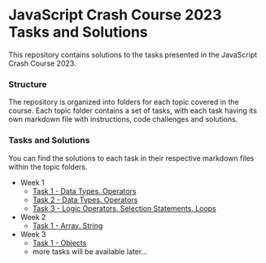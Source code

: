 # JavaScript Crash Course 2023 Tasks and Solutions

This repository contains solutions to the tasks presented in the JavaScript Crash Course 2023.

### Structure

The repository is organized into folders for each topic covered in the course. Each topic folder contains a set of tasks, with each task having its own markdown file with instructions, code challenges and solutions.

### Tasks and Solutions
You can find the solutions to each task in their respective markdown files within the topic folders.

* Week 1
    - [Task 1 - Data Types. Operators](week1/task1/task1.md)
    - [Task 2 - Data Types. Operators](week1/task2/task2.md)
    - [Task 3 - Logic Operators. Selection Statements. Loops](week1/task3/task3.md)
* Week 2
    - [Task 1 - Array. String](week2/task1/task1.md)
* Week 3
    - [Task 1 - Objects](week3/task1/task1.md)
    - more tasks will be available later...